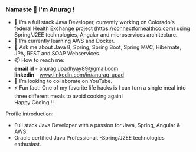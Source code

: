 ### Namaste :pray: I'm Anurag !

- 🔭 I’m a full stack Java Developer, currently working on Colorado's federal Health Exchange project (https://connectforhealthco.com) using Spring/J2EE technologies, Angular and microservices architecture.
- 🌱 I’m currently learning AWS and Docker.
- 💬 Ask me about Java 8, Spring, Spring Boot, Spring MVC, Hibernate, JPA, REST and SOAP Webservices.
- 📫 How to reach me:<br/> 
  **email id** - anurag.upadhyay89@gmail.com <br/>
  **linkedin** - www.linkedin.com/in/anurag-upad
- 👯 I’m looking to collaborate on YouTube.
- ⚡ Fun fact: One of my favorite life hacks is I can turn a single meal into three different meals to avoid cooking again! </br> Happy Coding !!


Profile introduction:
- Full stack Java Developer with a passion for Java, Spring, Angular & AWS.
- Oracle certified Java Professional.
  -Spring/J2EE technologies enthusiast.